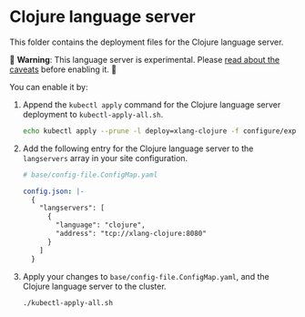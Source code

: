 # Clojure language server

This folder contains the deployment files for the Clojure language server.

🚨 **Warning**: This language server is experimental. Please [read about the caveats](https://about.sourcegraph.com/docs/code-intelligence/experimental-language-servers/#caveats-of-experimental-language-servers) before enabling it. 🚨

You can enable it by:

1. Append the `kubectl apply` command for the Clojure language server deployment to `kubectl-apply-all.sh`.

   ```bash
   echo kubectl apply --prune -l deploy=xlang-clojure -f configure/experimental/clojure --recursive >> kubectl-apply-all.sh
   ```

1. Add the following entry for the Clojure language server to the `langservers` array in your site configuration.

   ```yaml
   # base/config-file.ConfigMap.yaml

   config.json: |-
     {
       "langservers": [
         {
           "language": "clojure",
           "address": "tcp://xlang-clojure:8080"
         }
       ]
     }
   ```

1. Apply your changes to `base/config-file.ConfigMap.yaml`, and the Clojure language server to the cluster.

   ```bash
   ./kubectl-apply-all.sh
   ```
